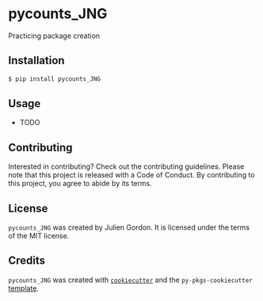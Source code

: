 # pycounts_JNG

Practicing package creation

## Installation

```bash
$ pip install pycounts_JNG
```

## Usage

- TODO

## Contributing

Interested in contributing? Check out the contributing guidelines. Please note that this project is released with a Code of Conduct. By contributing to this project, you agree to abide by its terms.

## License

`pycounts_JNG` was created by Julien Gordon. It is licensed under the terms of the MIT license.

## Credits

`pycounts_JNG` was created with [`cookiecutter`](https://cookiecutter.readthedocs.io/en/latest/) and the `py-pkgs-cookiecutter` [template](https://github.com/py-pkgs/py-pkgs-cookiecutter).
